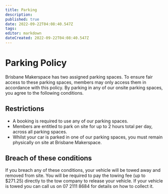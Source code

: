 ```yaml
---
title: Parking
description: 
published: true
date: 2022-09-22T04:08:40.547Z
tags: 
editor: markdown
dateCreated: 2022-09-22T04:08:40.547Z
---
```


# Parking Policy
Brisbane Makerspace has two assigned parking spaces. To ensure fair access to these parking spaces, members may only access them in accordance with this policy. By parking in any of our onsite parking spaces, you agree to the following conditions.

## Restrictions
* A booking is required to use any of our parking spaces.
* Members are entitled to park on site for up to 2 hours total per day, across all parking spaces.
* Whilst your car is parked in one of our parking spaces, you must remain physically on site at Brisbane Makerspace.

## Breach of these conditions
If you breach any of these conditions, your vehicle will be towed away and removed from site. You will be required to pay the towing fee (up to $271.25) directly to the tow company to release your vehicle. If your vehicle is towed you can call us on 07 2111 8684 for details on how to collect it.